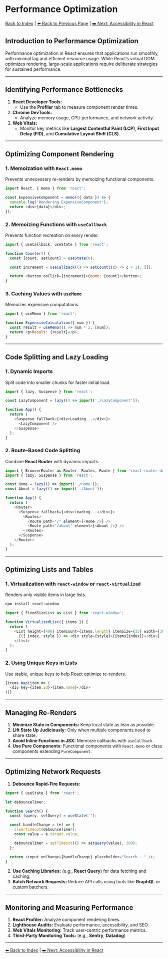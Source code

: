 # Performance Optimization

[Back to Index](../index.md) | [⬅️ Back to Previous Page](12-routing.md) | [➡️ Next: Accessibility in React](14-accessibility.md)

## Introduction to Performance Optimization

Performance optimization in React ensures that applications run smoothly, with minimal lag and efficient resource usage. While React’s virtual DOM optimizes rendering, large-scale applications require deliberate strategies for sustained performance.

---

## Identifying Performance Bottlenecks

1. **React Developer Tools:**
   - Use the **Profiler** tab to measure component render times.
2. **Chrome DevTools:**
   - Analyze memory usage, CPU performance, and network activity.
3. **Web Vitals:**
   - Monitor key metrics like **Largest Contentful Paint (LCP)**, **First Input Delay (FID)**, and **Cumulative Layout Shift (CLS)**.

---

## Optimizing Component Rendering

### **1. Memoization with `React.memo`**

Prevents unnecessary re-renders by memoizing functional components.

```javascript
import React, { memo } from 'react';

const ExpensiveComponent = memo(({ data }) => {
  console.log('Rendering ExpensiveComponent');
  return <div>{data}</div>;
});
```

### **2. Memoizing Functions with `useCallback`**

Prevents function recreation on every render.

```javascript
import { useCallback, useState } from 'react';

function Counter() {
  const [count, setCount] = useState(0);

  const increment = useCallback(() => setCount((c) => c + 1), []);

  return <button onClick={increment}>Count: {count}</button>;
}
```

### **3. Caching Values with `useMemo`**

Memoizes expensive computations.

```javascript
import { useMemo } from 'react';

function ExpensiveCalculation({ num }) {
  const result = useMemo(() => num * 2, [num]);
  return <p>Result: {result}</p>;
}
```

---

## Code Splitting and Lazy Loading

### **1. Dynamic Imports**

Split code into smaller chunks for faster initial load.

```javascript
import { lazy, Suspense } from 'react';

const LazyComponent = lazy(() => import('./LazyComponent'));

function App() {
  return (
    <Suspense fallback={<div>Loading...</div>}>
      <LazyComponent />
    </Suspense>
  );
}
```

### **2. Route-Based Code Splitting**

Combine **React Router** with dynamic imports.

```javascript
import { BrowserRouter as Router, Routes, Route } from 'react-router-dom';
import { lazy, Suspense } from 'react';

const Home = lazy(() => import('./Home'));
const About = lazy(() => import('./About'));

function App() {
  return (
    <Router>
      <Suspense fallback={<div>Loading...</div>}>
        <Routes>
          <Route path="/" element={<Home />} />
          <Route path="/about" element={<About />} />
        </Routes>
      </Suspense>
    </Router>
  );
}
```

---

## Optimizing Lists and Tables

### **1. Virtualization with `react-window` or `react-virtualized`**

Renders only visible items in large lists.

```bash
npm install react-window
```

```javascript
import { FixedSizeList as List } from 'react-window';

function VirtualizedList({ items }) {
  return (
    <List height={400} itemCount={items.length} itemSize={35} width={300}>
      {({ index, style }) => <div style={style}>{items[index]}</div>}
    </List>
  );
}
```

### **2. Using Unique Keys in Lists**

Use stable, unique keys to help React optimize re-renders.

```javascript
{items.map(item => (
  <div key={item.id}>{item.name}</div>
))}
```

---

## Managing Re-Renders

1. **Minimize State in Components:** Keep local state as lean as possible.
2. **Lift State Up Judiciously:** Only when multiple components need to share state.
3. **Avoid Inline Functions in JSX:** Memoize callbacks with `useCallback`.
4. **Use Pure Components:** Functional components with `React.memo` or class components extending `PureComponent`.

---

## Optimizing Network Requests

1. **Debounce Rapid-Fire Requests:**

```javascript
import { useState } from 'react';

let debounceTimer;

function Search() {
  const [query, setQuery] = useState('');

  const handleChange = (e) => {
    clearTimeout(debounceTimer);
    const value = e.target.value;

    debounceTimer = setTimeout(() => setQuery(value), 300);
  };

  return <input onChange={handleChange} placeholder="Search..." />;
}
```

2. **Use Caching Libraries:** (e.g., **React Query**) for data fetching and caching.
3. **Batch Network Requests:** Reduce API calls using tools like **GraphQL** or custom batchers.

---

## Monitoring and Measuring Performance

1. **React Profiler:** Analyze component rendering times.
2. **Lighthouse Audits:** Evaluate performance, accessibility, and SEO.
3. **Web Vitals Monitoring:** Track user-centric performance metrics.
4. **Third-Party Monitoring Tools:** (e.g., **Sentry**, **Datadog**)

---

[⬅️ Back to Index](../index.md) | [➡️ Next: Accessibility in React](14-accessibility.md)

